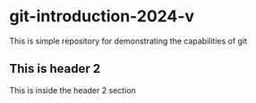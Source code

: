 # git-introduction-2024-v
This is simple repository for demonstrating the capabilities of git
## This is header 2
This is inside the header 2 section
